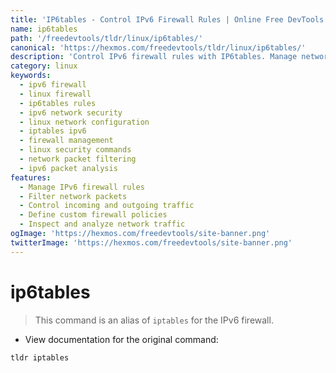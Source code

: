 ```yaml
---
title: 'IP6tables - Control IPv6 Firewall Rules | Online Free DevTools by Hexmos'
name: ip6tables
path: '/freedevtools/tldr/linux/ip6tables/'
canonical: 'https://hexmos.com/freedevtools/tldr/linux/ip6tables/'
description: 'Control IPv6 firewall rules with IP6tables. Manage network traffic and enhance security on Linux systems. Free online tool, no registration required.'
category: linux
keywords:
  - ipv6 firewall
  - linux firewall
  - ip6tables rules
  - ipv6 network security
  - linux network configuration
  - iptables ipv6
  - firewall management
  - linux security commands
  - network packet filtering
  - ipv6 packet analysis
features:
  - Manage IPv6 firewall rules
  - Filter network packets
  - Control incoming and outgoing traffic
  - Define custom firewall policies
  - Inspect and analyze network traffic
ogImage: 'https://hexmos.com/freedevtools/site-banner.png'
twitterImage: 'https://hexmos.com/freedevtools/site-banner.png'
---
```


# ip6tables

> This command is an alias of `iptables` for the IPv6 firewall.

- View documentation for the original command:

`tldr iptables`
